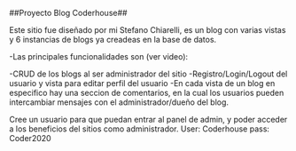 ##Proyecto Blog Coderhouse##

Este sitio fue diseñado por mi Stefano Chiarelli, es un blog con varias vistas y 6 instancias de blogs ya creadeas en la base de datos.

-Las principales funcionalidades son (ver video):

-CRUD de los blogs al ser administrador del sitio
-Registro/Login/Logout del usuario y vista para editar perfil del usuario
-En cada vista de un blog en especifico hay una seccion de comentarios, en la cual los usuarios pueden intercambiar mensajes con el administrador/dueño del blog.

Cree un usuario para que puedan entrar al panel de admin, y poder acceder a los beneficios del sitios como administrador.
User: Coderhouse
pass: Coder2020